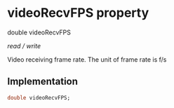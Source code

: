 


# videoRecvFPS property







double videoRecvFPS
  
_<span class="feature">read / write</span>_



<p>Video receiving frame rate. The unit of frame rate is f/s</p>



## Implementation

```dart
double videoRecvFPS;
```







